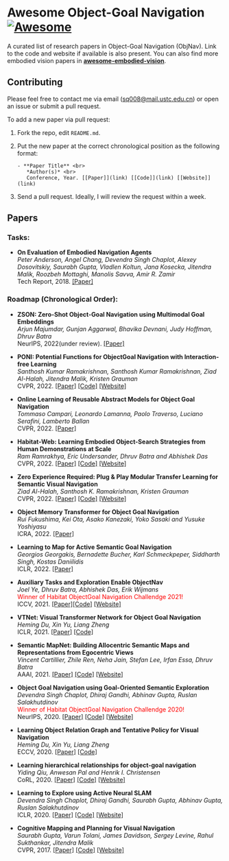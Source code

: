 # Awesome Object-Goal Navigation[![Awesome](https://cdn.rawgit.com/sindresorhus/awesome/d7305f38d29fed78fa85652e3a63e154dd8e8829/media/badge.svg)](https://github.com/sindresorhus/awesome#readme)

A curated list of research papers in Object-Goal Navigation (ObjNav). Link to the code and website if available is also present. You can also find more embodied vision papers in **[ awesome-embodied-vision](https://github.com/ChanganVR/awesome-embodied-vision)**.

## Contributing

Please feel free to contact me via email (sq008@mail.ustc.edu.cn) or open an issue or submit a pull request.

To add a new paper via pull request:

1. Fork the repo, edit `README.md`.

2. Put the new paper at the correct chronological position as the following format: <br>

   ```
   - **Paper Title** <br>
      *Author(s)* <br>
      Conference, Year. [[Paper]](link) [[Code]](link) [[Website]](link)
   ```

3. Send a pull request. Ideally, I will review the request within a week.

## Papers

### Tasks:

- **On Evaluation of Embodied Navigation Agents** <br>
   *Peter Anderson, Angel Chang, Devendra Singh Chaplot, Alexey Dosovitskiy, Saurabh Gupta, Vladlen Koltun, Jana Kosecka, Jitendra Malik, Roozbeh Mottaghi, Manolis Savva, Amir R. Zamir* <br>
   Tech Report, 2018. [[Paper]](https://arxiv.org/abs/1807.06757) 

### Roadmap (Chronological Order):


- **ZSON: Zero-Shot Object-Goal Navigation using Multimodal Goal Embeddings** <br>
   *Arjun Majumdar, Gunjan Aggarwal, Bhavika Devnani, Judy Hoffman, Dhruv Batra* <br>
   NeurIPS, 2022(under review). [[Paper]](https://arxiv.org/pdf/2206.12403.pdf) 

- **PONI: Potential Functions for ObjectGoal Navigation with Interaction-free Learning** <br>
   *Santhosh Kumar Ramakrishnan, Santhosh Kumar Ramakrishnan, Ziad Al-Halah, Jitendra Malik, Kristen Grauman* <br>
   CVPR, 2022. [[Paper]](https://arxiv.org/pdf/2201.10029.pdf) [[Code]](https://github.com/srama2512/PONI) [[Website]](https://vision.cs.utexas.edu/projects/poni/) 
 
- **Online Learning of Reusable Abstract Models for Object Goal Navigation** <br>
   *Tommaso Campari, Leonardo Lamanna, Paolo Traverso, Luciano Serafini, Lamberto Ballan* <br>
   CVPR, 2022. [[Paper]](https://openaccess.thecvf.com/content/CVPR2022/papers/Campari_Online_Learning_of_Reusable_Abstract_Models_for_Object_Goal_Navigation_CVPR_2022_paper.pdf)
 
 
- **Habitat-Web: Learning Embodied Object-Search Strategies from Human Demonstrations at Scale** <br>
   *Ram Ramrakhya, Eric Undersander, Dhruv Batra and Abhishek Das* <br>
   CVPR, 2022. [[Paper]](https://arxiv.org/abs/2204.03514) [[Code]](https://github.com/Ram81/habitat-web) [[Website]](https://ram81.github.io/projects/habitat-web)
   
    
- **Zero Experience Required: Plug & Play Modular Transfer Learning for Semantic Visual Navigation** <br>
   *Ziad Al-Halah, Santhosh K. Ramakrishnan, Kristen Grauman* <br>
   CVPR, 2022. [[Paper]](https://arxiv.org/pdf/2202.02440.pdf) [[Code]](https://github.com/ziadalh/zero_experience_required) [[Website]](https://vision.cs.utexas.edu/projects/zsel/) 
 
 - **Object Memory Transformer for Object Goal Navigation** <br>
   *Rui Fukushima, Kei Ota, Asako Kanezaki, Yoko Sasaki and Yusuke Yoshiyasu* <br>
   ICRA, 2022. [[Paper]](https://arxiv.org/pdf/2203.14708.pdf)
  
 - **Learning to Map for Active Semantic Goal Navigation** <br>
   *Georgios Georgakis, Bernadette Bucher, Karl Schmeckpeper, Siddharth Singh, Kostas Daniilidis* <br>
   ICLR, 2022. [[Paper]](https://arxiv.org/pdf/2106.15648.pdf)
 
  - **Auxiliary Tasks and Exploration Enable ObjectNav** <br>
   *Joel Ye, Dhruv Batra, Abhishek Das, Erik Wijmans* <br>
   <font color="red"> Winner of Habitat ObjectGoal Navigation Challendge 2021! </font> <br>
   ICCV, 2021. [[Paper]](https://arxiv.org/abs/2104.04112)[[Code]](https://github.com/ziadalh/zero_experience_required) [[Website]](https://joel99.github.io/objectnav/) 
   
 - **VTNet: Visual Transformer Network for Object Goal Navigation** <br>
   *Heming Du, Xin Yu, Liang Zheng* <br>
   ICLR, 2021. [[Paper]](https://arxiv.org/abs/2105.09447) [[Code]](https://github.com/xiaobaishu0097/ICLR_VTNet) 
   
  - **Semantic MapNet: Building Allocentric Semantic Maps and Representations from Egocentric Views** <br>
   *Vincent Cartillier, Zhile Ren, Neha Jain, Stefan Lee, Irfan Essa, Dhruv Batra* <br>
   AAAI, 2021. [[Paper]](https://arxiv.org/abs/2010.01191) [[Code]](https://github.com/vincentcartillier/Semantic-MapNet) [[Website]](https://vincentcartillier.github.io/smnet.html) 
   
 - **Object Goal Navigation using Goal-Oriented Semantic Exploration** <br>
   *Devendra Singh Chaplot, Dhiraj Gandhi, Abhinav Gupta, Ruslan Salakhutdinov* <br>
    <font color="red"> Winner of Habitat ObjectGoal Navigation Challendge 2020! </font> <br>
   NeurIPS, 2020. [[Paper]](https://arxiv.org/pdf/2007.00643) [[Code]](https://github.com/devendrachaplot/Object-Goal-Navigation) [[Website]](https://devendrachaplot.github.io/projects/semantic-exploration.html) 
 
 - **Learning Object Relation Graph and Tentative Policy for Visual Navigation** <br>
   *Heming Du, Xin Yu, Liang Zheng* <br>
   ECCV, 2020. [[Paper]](https://arxiv.org/abs/2007.11018) [[Code]](https://github.com/xiaobaishu0097/ECCV-VN.git)
 
 - **Learning hierarchical relationships for object-goal navigation** <br>
   *Yiding Qiu, Anwesan Pal and Henrik I. Christensen* <br>
   CoRL, 2020. [[Paper]](https://arxiv.org/pdf/2003.06749.pdf) [[Code]](https://github.com/cassieqiuyd/MJOLNIR) [[Website]](https://sites.google.com/eng.ucsd.edu/mjolnir) 

 - **Learning to Explore using Active Neural SLAM** <br>
   *Devendra Singh Chaplot, Dhiraj Gandhi, Saurabh Gupta, Abhinav Gupta, Ruslan Salakhutdinov* <br>
   ICLR, 2020. [[Paper]](https://openreview.net/pdf?id=HklXn1BKDH) [[Code]](https://github.com/devendrachaplot/Neural-SLAM) [[Website]](https://devendrachaplot.github.io/projects/Neural-SLAM) 

 - **Cognitive Mapping and Planning for Visual Navigation** <br>
   *Saurabh Gupta, Varun Tolani, James Davidson, Sergey Levine, Rahul Sukthankar, Jitendra Malik* <br>
   CVPR, 2017. [[Paper]](https://arxiv.org/abs/1702.03920) [[Code]](https://github.com/tensorflow/models/tree/archive/research/cognitive_mapping_and_planning) [[Website]](https://sites.google.com/view/cognitive-mapping-and-planning/)
